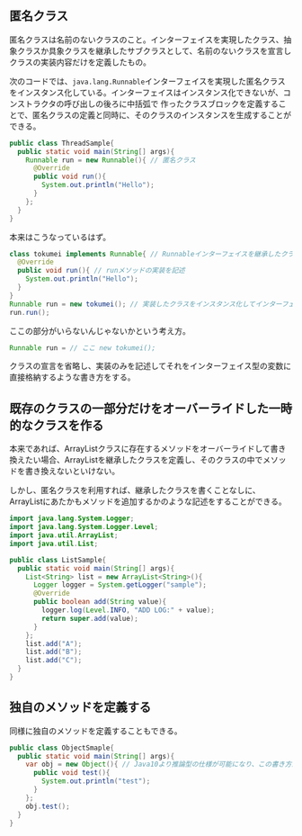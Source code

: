 ## 匿名クラス

匿名クラスは名前のないクラスのこと。インターフェイスを実現したクラス、抽象クラスか具象クラスを継承したサブクラスとして、名前のないクラスを宣言しクラスの実装内容だけを定義したもの。

次のコードでは、`java.lang.Runnable`インターフェイスを実現した匿名クラスをインスタンス化している。インターフェイスはインスタンス化できないが、コンストラクタの呼び出しの後ろに中括弧で
作ったクラスブロックを定義することで、匿名クラスの定義と同時に、そのクラスのインスタンスを生成することができる。

```Java
public class ThreadSample{
  public static void main(String[] args){
    Runnable run = new Runnable(){ // 匿名クラス
      @Override
      public void run(){
        System.out.println("Hello");
      }
    };
  }
}
```

本来はこうなっているはず。

```Java
class tokumei implements Runnable{ // Runnableインターフェイスを継承したクラスを定義
  @Override
  public void run(){ // runメソッドの実装を記述
    System.out.println("Hello");
  }
}
Runnable run = new tokumei(); // 実装したクラスをインスタンス化してインターフェイス型の変数に格納
run.run();
```

ここの部分がいらないんじゃないかという考え方。

```Java
Runnable run = // ここ new tokumei();
```

クラスの宣言を省略し、実装のみを記述してそれをインターフェイス型の変数に直接格納するような書き方をする。

## 既存のクラスの一部分だけをオーバーライドした一時的なクラスを作る

本来であれば、ArrayListクラスに存在するメソッドをオーバーライドして書き換えたい場合、ArrayListを継承したクラスを定義し、そのクラスの中でメソッドを書き換えないといけない。

しかし、匿名クラスを利用すれば、継承したクラスを書くことなしに、ArrayListにあたかもメソッドを追加するかのような記述をすることができる。

```Java
import java.lang.System.Logger;
import java.lang.System.Logger.Level;
import java.util.ArrayList;
import java.util.List;

public class ListSample{
  public static void main(String[] args){
    List<String> list = new ArrayList<String>(){
      Logger logger = System.getLogger("sample");
      @Override
      public boolean add(String value){
        logger.log(Level.INFO, "ADD LOG:" + value);
        return super.add(value);
      }
    };
    list.add("A");
    list.add("B");
    list.add("C");
  }
}
```

## 独自のメソッドを定義する

同様に独自のメソッドを定義することもできる。

```Java
public class ObjectSmaple{
  public static void main(String[] args){
    var obj = new Object(){ // Java10より推論型の仕様が可能になり、この書き方が可能になった
      public void test(){
        System.out.println("test");
      }
    };
    obj.test();
  }
}
```






